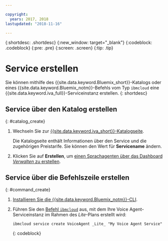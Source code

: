 ```yaml
---

copyright:
  years: 2017, 2018
lastupdated: "2018-11-16"

---
```


{:shortdesc: .shortdesc}
{:new_window: target="_blank"}
{:codeblock: .codeblock}
{:pre: .pre}
{:screen: .screen}
{:tip: .tip}


# Service erstellen

Sie können mithilfe des {{site.data.keyword.Bluemix_short}}-Katalogs oder eines {{site.data.keyword.Bluemix_notm}}-Befehls vom Typ `ibmcloud` eine {{site.data.keyword.iva_full}}-Serviceinstanz erstellen.
{: shortdesc}


## Service über den Katalog erstellen
{: #catalog_create}

1. Wechseln Sie zur [{{site.data.keyword.iva_short}}-Katalogseite](https://console.bluemix.net/catalog/services/voice-agent-with-watson).

   Die Katalogseite enthält Informationen über den Service und die zugehörigen Preistarife. Sie können den Wert für **Servicename** ändern.

2. Klicken Sie auf **Erstellen**, um [einen Sprachagenten über das Dashboard _Verwalten_ zu erstellen](managing_create.html#config_instance).

## Service über die Befehlszeile erstellen
{: #command_create}

1. [Installieren Sie die {{site.data.keyword.Bluemix_notm}}-CLI](../cli/index.html#overview).

2. Führen Sie den [Befehl `ibmcloud`](../cli/idt/commands.html#idt-cli) aus, mit dem Ihre Voice Agent-Serviceinstanz im Rahmen des _Lite_-Plans erstellt wird:

   ```
   ibmcloud service create VoiceAgent _Lite_ "My Voice Agent Service"
   ```
   {: codeblock}
